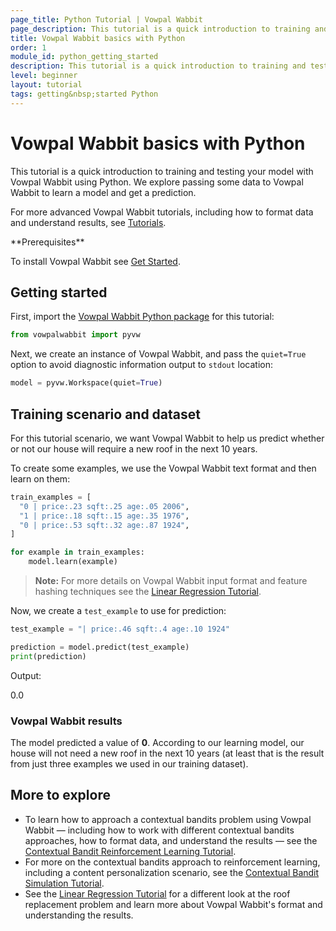 ```yaml
---
page_title: Python Tutorial | Vowpal Wabbit
page_description: This tutorial is a quick introduction to training and testing your model with Vowpal Wabbit using Python.
title: Vowpal Wabbit basics with Python
order: 1
module_id: python_getting_started
description: This tutorial is a quick introduction to training and testing your model with Vowpal Wabbit using Python.
level: beginner
layout: tutorial
tags: getting&nbsp;started Python
---
```


# Vowpal Wabbit basics with Python

This tutorial is a quick introduction to training and testing your model with Vowpal Wabbit using Python. We explore passing some data to Vowpal Wabbit to learn a model and get a prediction.

For more advanced Vowpal Wabbit tutorials, including how to format data and understand results, see [Tutorials](../tutorials.html).

<div class="prerequisites" markdown="1">
**Prerequisites**

To install Vowpal Wabbit see [Get Started](../start.html).
</div>

## Getting started

First, import the [Vowpal Wabbit Python package](https://github.com/VowpalWabbit/vowpal_wabbit/tree/master/python) for this tutorial:

```python
from vowpalwabbit import pyvw
```

Next, we create an instance of Vowpal Wabbit, and pass the `quiet=True` option to avoid diagnostic information output to `stdout` location:

```python
model = pyvw.Workspace(quiet=True)
```

## Training scenario and dataset

For this tutorial scenario, we want Vowpal Wabbit to help us predict whether or not our house will require a new roof in the next 10 years.

To create some examples, we use the Vowpal Wabbit text format and then learn on them:

```python
train_examples = [
  "0 | price:.23 sqft:.25 age:.05 2006",
  "1 | price:.18 sqft:.15 age:.35 1976",
  "0 | price:.53 sqft:.32 age:.87 1924",
]

for example in train_examples:
    model.learn(example)
```

>**Note:** For more details on Vowpal Wabbit input format and feature hashing techniques see the [Linear Regression Tutorial](getting_started.html).

Now, we create a `test_example` to use for prediction:

```python
test_example = "| price:.46 sqft:.4 age:.10 1924"

prediction = model.predict(test_example)
print(prediction)
```

Output:

<div class="output" markdown="1">
0.0
</div>

### Vowpal Wabbit results

The model predicted a value of **0**. According to our learning model, our house will not need a new roof in the next 10 years (at least that is the result from just three examples we used in our training dataset).

## More to explore

- To learn how to approach a contextual bandits problem using Vowpal Wabbit — including how to  work with different contextual bandits approaches, how to format data, and understand the results — see the [Contextual Bandit Reinforcement Learning Tutorial](contextual_bandits.html).
- For more on the contextual bandits approach to reinforcement learning, including a content personalization scenario, see the [Contextual Bandit Simulation Tutorial](cb_simulation.html).
- See the [Linear Regression Tutorial](getting_started.html) for a different look at the roof replacement problem and learn more about Vowpal Wabbit's format and understanding the results.
